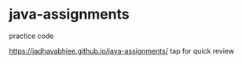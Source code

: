 # java-assignments
practice code

 https://jadhavabhiee.github.io/java-assignments/ tap for quick review
 
